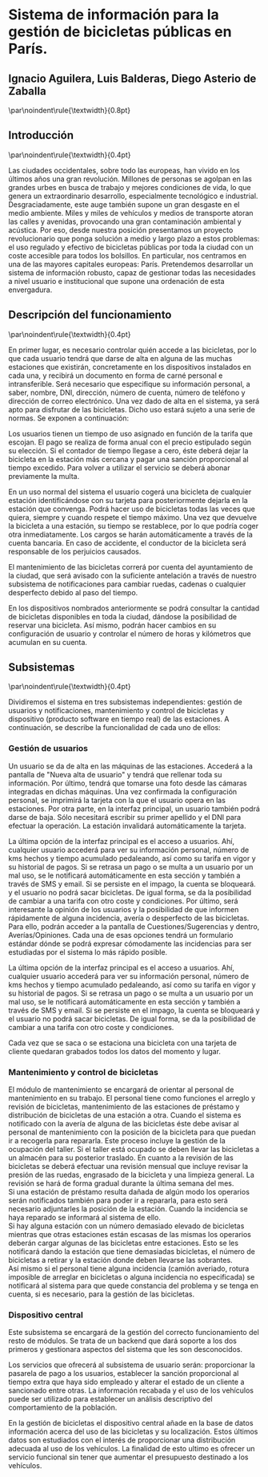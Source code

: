 # Sistema de información para la gestión de bicicletas públicas en París.
## Ignacio Aguilera, Luis Balderas, Diego Asterio de Zaballa
\par\noindent\rule{\textwidth}{0.8pt}  

## Introducción
\par\noindent\rule{\textwidth}{0.4pt}  

Las ciudades occidentales, sobre todo las europeas, han vivido en los últimos años una gran revolución. Millones de personas se agolpan en las grandes urbes en busca de trabajo y mejores condiciones de vida, lo que genera un extraordinario desarrollo, especialmente tecnológico e industrial. Desgraciadamente, este auge también supone un gran desgaste en el medio ambiente. Miles y miles de vehículos y medios de transporte atoran las calles y avenidas, provocando una gran contaminación ambiental y acústica. Por eso, desde nuestra posición presentamos un proyecto revolucionario que ponga solución a medio y largo plazo a estos problemas: el uso regulado y efectivo de bicicletas públicas por toda la ciudad con un coste accesible para todos los bolsillos. En particular, nos centramos en una de las mayores capitales europeas: París. Pretendemos desarrollar un sistema de información robusto, capaz de gestionar todas las necesidades a nivel usuario e institucional que supone una ordenación de esta envergadura.  


## Descripción del funcionamiento
\par\noindent\rule{\textwidth}{0.4pt}

En primer lugar, es necesario controlar quién accede a las bicicletas, por lo que cada usuario tendrá que darse de alta en alguna de las muchas estaciones que existirán, concretamente en los dispositivos instalados en cada una, y recibirá un documento en forma de carné personal e intransferible. Será necesario que especifique su información personal, a saber, nombre, DNI, dirección, número de cuenta, número de teléfono y dirección de correo electrónico. Una vez dado de alta en el sistema, ya será apto para disfrutar de las bicicletas. Dicho uso estará sujeto a una serie de normas. Se exponen a continuación:

Los usuarios tienen un tiempo de uso asignado en función de la tarifa que escojan. El pago se realiza de forma anual con el precio estipulado según su elección. Si el contador de tiempo llegase a cero, éste deberá dejar la bicicleta en la estación más cercana y pagar una sanción proporcional al tiempo excedido. Para volver a utilizar el servicio se deberá abonar previamente la multa.  

En un uso normal del sistema el usuario cogerá una bicicleta de cualquier estación identificándose con su tarjeta para posteriormente dejarla en la estación que convenga. Podrá hacer uso de bicicletas todas las veces que quiera, siempre y cuando respete el tiempo máximo. Una vez que devuelve la bicicleta a una estación, su tiempo se restablece, por lo que podría coger otra inmediatamente. Los cargos se harán automáticamente a través de la cuenta bancaria. En caso de accidente, el conductor de la bicicleta será responsable de los perjuicios causados.

El mantenimiento de las bicicletas correrá por cuenta del ayuntamiento de la ciudad, que será avisado con la suficiente antelación a través de nuestro subsistema de notificaciones para cambiar ruedas, cadenas o cualquier desperfecto debido al paso del tiempo.

En los dispositivos nombrados anteriormente se podrá consultar la cantidad de bicicletas disponibles en toda la ciudad, dándose la posibilidad de reservar una bicicleta. Así mismo, podrán hacer cambios en su configuración de usuario y controlar el número de horas y kilómetros que acumulan en su cuenta.

## Subsistemas
\par\noindent\rule{\textwidth}{0.4pt}

Dividiremos el sistema en tres subsistemas independientes: gestión de usuarios y notificaciones, mantenimiento y control de bicicletas y dispositivo (producto software en tiempo real) de las estaciones. A continuación, se describe la funcionalidad de cada uno de ellos:

### Gestión de usuarios

Un usuario se da de alta en las máquinas de las estaciones. Accederá a la pantalla de "Nueva alta de usuario" y tendrá que rellenar toda su información. Por último, tendrá que tomarse una foto desde las cámaras integradas en dichas máquinas. Una vez confirmada la configuración personal, se imprimirá la tarjeta con la que el usuario opera en las estaciones. Por otra parte, en la interfaz principal, un usuario también podrá darse de baja. Sólo necesitará escribir su primer apellido y el DNI para efectuar la operación. La estación invalidará automáticamente la tarjeta.

La última opción de la interfaz principal es el acceso a usuarios. Ahí, cualquier usuario accederá para ver su información personal, número de kms hechos y tiempo acumulado pedaleando, así como su tarifa en vigor y su historial de pagos. Si se retrasa un pago o se multa a un usuario por un mal uso, se le notificará automáticamente en esta sección y también a través de SMS y email. Si se persiste en el impago, la cuenta se bloqueará. y el usuario no podrá sacar bicicletas. De igual forma, se da la posibilidad de cambiar a una tarifa con otro coste y condiciones. Por último, será interesante la opinión de los usuarios y la posibilidad de que informen rápidamente de alguna incidencia, avería o desperfecto de las bicicletas. Para ello, podrán acceder a la pantalla de Cuestiones/Sugerencias y dentro, Averías/Opiniones. Cada una de esas opciones tendrá un formulario estándar dónde se podrá expresar cómodamente las incidencias para ser estudiadas por el sistema lo más rápido posible.

La última opción de la interfaz principal es el acceso a usuarios. Ahí, cualquier usuario accederá para ver su información personal, número de kms hechos y tiempo acumulado pedaleando, así como su tarifa en vigor y su historial de pagos. Si se retrasa un pago o se multa a un usuario por un mal uso, se le notificará automáticamente en esta sección y también a través de SMS y email. Si se persiste en el impago, la cuenta se bloqueará y el usuario no podrá sacar bicicletas. De igual forma, se da la posibilidad de cambiar a una tarifa con otro coste y condiciones.

Cada vez que se saca o se estaciona una bicicleta con una tarjeta de cliente quedaran grabados todos los datos del momento y lugar.



### Mantenimiento y control de bicicletas

El módulo de mantenimiento se encargará de orientar al personal de mantenimiento en su trabajo. El personal tiene como funciones el arreglo y revisión de bicicletas, mantenimiento de las estaciones de préstamo y distribución de bicicletas de una estación a otra.
Cuando el sistema es notificado con la avería de alguna de las bicicletas éste debe avisar al personal de mantenimiento con la posición de la bicicleta para que puedan ir a recogerla para repararla. Este proceso incluye la gestión de la ocupación del taller. Si el taller está ocupado se deben llevar las bicicletas a un almacén para su posterior traslado. En cuanto a la revisión de las bicicletas se deberá efectuar una revisión mensual que incluye revisar la presión de las ruedas, engrasado de la bicicleta y una limpieza general. La revisión se hará de forma gradual durante la última semana del mes.  
Si una estación de préstamo resulta dañada de algún modo los operarios serán notificados también para poder ir a repararla, para esto será necesario adjuntarles la posición de la estación. Cuando la incidencia se haya reparado se informará al sistema de ello.  
Si hay alguna estación con un número demasiado elevado de bicicletas mientras que otras estaciones están escasas de las mismas los operarios deberán cargar algunas de las bicicletas entre estaciones. Esto se les notificará dando la estación que tiene demasiadas bicicletas, el número de bicicletas a retirar y la estación donde deben llevarse las sobrantes.  
Así mismo si el personal tiene alguna incidencia (camión averiado, rotura imposible de arreglar en bicicletas o alguna incidencia no especificada) se notificará al sistema para que quede constancia del problema y se tenga en cuenta, si es necesario, para la gestión de las bicicletas.

### Dispositivo central

Este subsistema se encargará de la gestión del correcto funcionamiento del resto de módulos. Se trata de un backend que dará soporte a los dos primeros y gestionara aspectos del sistema que les son desconocidos.

Los servicios que ofrecerá al subsistema de usuario serán: proporcionar la pasarela de pago a los usuarios, establecer la sanción proporcional al tiempo extra que haya sido empleado y alterar el estado de un cliente a sancionado entre otras. La información recabada y el uso de los vehículos puede ser utilizado para establecer un análisis descriptivo del comportamiento de la población.

En la gestión de bicicletas el dispositivo central añade en la base de datos información acerca del uso de las bicicletas y su localización. Estos últimos datos son estudiados con el interés de proporcionar una distribución adecuada al uso de los vehículos. La finalidad de esto ultimo es ofrecer un servicio funcional sin tener que aumentar el presupuesto destinado a los vehículos.